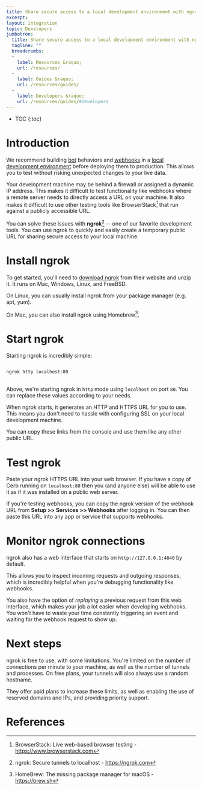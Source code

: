 ```yaml
---
title: Share secure access to a local development environment with ngrok
excerpt: 
layout: integration
topic: Developers
jumbotron:
  title: Share secure access to a local development environment with ngrok
  tagline: ""
  breadcrumbs:
  -
    label: Resources &raquo;
    url: /resources/
  -
    label: Guides &raquo;
    url: /resources/guides/
  -
    label: Developers &raquo;
    url: /resources/guides/#developers
---
```


* TOC
{:toc}

# Introduction

We recommend building [bot](/docs/bots/) behaviors and [webhooks](/guides/webhooks/configure/) in a [local development environment](/guides/developers/run-webdriver-tests/) before deploying them to production.  This allows you to test without risking unexpected changes to your live data.

Your development machine may be behind a firewall or assigned a dynamic IP address. This makes it difficult to test functionality like webhooks where a remote server needs to directly access a URL on your machine. It also makes it difficult to use other testing tools like BrowserStack[^browserstack] that run against a publicly accessible URL.

You can solve these issues with **ngrok**[^ngrok] -- one of our favorite development tools.  You can use ngrok to quickly and easily create a temporary public URL for sharing secure access to your local machine.

# Install ngrok

To get started, you'll need to [download ngrok](https://ngrok.com/download) from their website and unzip it.  It runs on Mac, Windows, Linux, and FreeBSD.

On Linux, you can usually install ngrok from your package manager (e.g. apt, yum).

On Mac, you can also install ngrok using Homebrew[^homebrew].

# Start ngrok

Starting ngrok is incredibly simple:

<pre>
<code class="language-bash">
ngrok http localhost:80
</code>
</pre>

Above, we're starting ngrok in `http` mode using `localhost` on port `80`.  You can replace these values according to your needs.

When ngrok starts, it generates an HTTP and HTTPS URL for you to use.  This means you don't need to hassle with configuring SSL on your local development machine.

You can copy these links from the console and use them like any other public URL.

# Test ngrok

Paste your ngrok HTTPS URL into your web browser.  If you have a copy of Cerb running on `localhost:80` then you (and anyone else) will be able to use it as if it was installed on a public web server.

If you're testing webhooks, you can copy the ngrok version of the webhook URL from **Setup >> Services >> Webhooks** after logging in.  You can then paste this URL into any app or service that supports webhooks.

# Monitor ngrok connections

ngrok also has a web interface that starts on `http://127.0.0.1:4040` by default.

This allows you to inspect incoming requests and outgoing responses, which is incredibly helpful when you're debugging functionality like webhooks.

You also have the option of _replaying_ a previous request from this web interface, which makes your job a lot easier when developing webhooks. You won't have to waste your time constantly triggering an event and waiting for the webhook request to show up.

# Next steps

ngrok is free to use, with some limitations.  You're limited on the number of connections per minute to your machine, as well as the number of tunnels and processes.  On free plans, your tunnels will also always use a random hostname.

They offer paid plans to increase these limits, as well as enabling the use of reserved domains and IPs, and providing priority support.

# References

[^browserstack]: BrowserStack: Live web-based browser testing - <https://www.browserstack.com>

[^homebrew]: HomeBrew: The missing package manager for macOS - <https://brew.sh>

[^ngrok]: ngrok: Secure tunnels to localhost - <https://ngrok.com>
